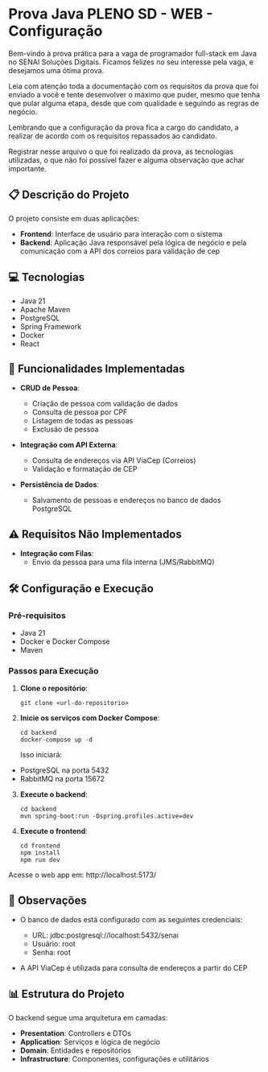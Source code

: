 # Prova Java PLENO SD - WEB - Configuração

Bem-vindo à prova prática para a vaga de programador full-stack em Java no SENAI Soluções Digitais. Ficamos felizes no
seu interesse pela vaga, e desejamos uma ótima prova.  

Leia com atenção toda a documentação com os requisitos da prova que foi enviado a você e tente desenvolver o máximo que
puder, mesmo que tenha que pular alguma etapa, desde que com qualidade e seguindo as regras de negócio.

Lembrando que a configuração da prova fica a cargo do candidato, a realizar de acordo com os requisitos repassados ao
candidato.

Registrar nesse arquivo o que foi realizado da prova, as tecnologias utilizadas, o que não foi possível fazer e alguma
observação que achar importante.

## 📋 Descrição do Projeto

O projeto consiste em duas aplicações:

- **Frontend**: Interface de usuário para interação com o sistema
- **Backend**: Aplicação Java responsável pela lógica de negócio e pela comunicação com a API dos correios para
  validação de cep

## 💻 Tecnologias

- Java 21
- Apache Maven
- PostgreSQL
- Spring Framework
- Docker
- React

## 🚀 Funcionalidades Implementadas

- **CRUD de Pessoa**:
  - Criação de pessoa com validação de dados
  - Consulta de pessoa por CPF
  - Listagem de todas as pessoas
  - Exclusão de pessoa

- **Integração com API Externa**:
  - Consulta de endereços via API ViaCep (Correios)
  - Validação e formatação de CEP

- **Persistência de Dados**:
  - Salvamento de pessoas e endereços no banco de dados PostgreSQL

## ⚠️ Requisitos Não Implementados

- **Integração com Filas**:
  - Envio da pessoa para uma fila interna (JMS/RabbitMQ)

## 🛠️ Configuração e Execução

### Pré-requisitos
- Java 21
- Docker e Docker Compose
- Maven

### Passos para Execução

1. **Clone o repositório**:
   ```
   git clone <url-do-repositorio>
   ```

2. **Inicie os serviços com Docker Compose**:
   ```
   cd backend
   docker-compose up -d
   ```

   Isso iniciará:
  - PostgreSQL na porta 5432
  - RabbitMQ na porta 15672

3. **Execute o backend**:
   ```
   cd backend
   mvn spring-boot:run -Dspring.profiles.active=dev
   ```

4. **Execute o frontend**:
   ```
   cd frontend
   npm install
   npm run dev
   ```
   
Acesse o web app em: http://localhost:5173/

## 📝 Observações

- O banco de dados está configurado com as seguintes credenciais:
  - URL: jdbc:postgresql://localhost:5432/senai
  - Usuário: root
  - Senha: root

- A API ViaCep é utilizada para consulta de endereços a partir do CEP

## 📊 Estrutura do Projeto

O backend segue uma arquitetura em camadas:
- **Presentation**: Controllers e DTOs
- **Application**: Serviços e lógica de negócio
- **Domain**: Entidades e repositórios
- **Infrastructure**: Componentes, configurações e utilitários
